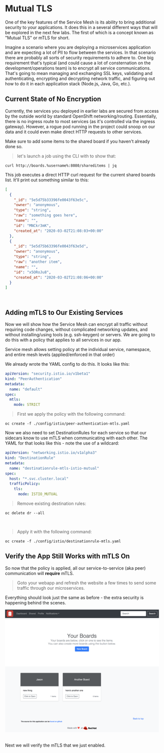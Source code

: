 # Mutual TLS
One of the key features of the Service Mesh is its ability to bring additional security to your applications. It does this in a several different ways that will be explored in the next few labs. The first of which is a concept known as "Mutual TLS" or mTLS for short.

Imagine a scenario where you are deploying a microservices application and are expecting a lot of PII to flow between the services. In that scenario there are probably all sorts of security requirements to adhere to. One big requirement that's typical (and could cause a lot of consternation on the development/operations team) is to encrypt all service communications. That's going to mean managing and exchanging SSL keys, validating and authenticating, encrypting and decrypting network traffic, and figuring out how to do it in each application stack (Node.js, Java, Go, etc.).

## Current State of No Encryption
Currently, the services you deployed in earlier labs are secured from access by the outside world by standard OpenShift networking/routing. Essentially, there is no ingress route to most services (as it's controlled via the ingress gateway). However, a rogue pod running in the project could snoop on our data and it could even make direct HTTP requests to other services. 

<p><i class="fa fa-info-circle"></i> Make sure to add some items to the shared board if you haven't already done so. </p>

<blockquote>
<i class="fa fa-terminal"></i> let's launch a job using the CLI with to show that:
</blockquote>

```execute
curl http://boards.%username%:8080/shareditems | jq
```

This job executes a direct HTTP curl request for the current shared boards list. It'll print out something similar to this:

```json
[
  {
    "_id": "5e5d75b33396fe0043f63e5c",
    "owner": "anonymous",
    "type": "string",
    "raw": "something goes here",
    "name": "",
    "id": "MNCkr3mK",
    "created_at": "2020-03-02T21:08:03+00:00"
  },
  {
    "_id": "5e5d75b63396fe0043f63e5d",
    "owner": "anonymous",
    "type": "string",
    "raw": "another item",
    "name": "",
    "id": "x5ORoJu8",
    "created_at": "2020-03-02T21:08:06+00:00"
  }
]
```

<br>

## Adding mTLS to Our Existing Services
Now we will show how the Service Mesh can encrypt all traffic without requiring code changes, without complicated networking updates, and without installing/using tools (e.g. ssh-keygen) or servers. We are going to do this with a policy that applies to all services in our app.
<p>
<i class="fa fa-info-circle"></i>
Service mesh allows setting policy at the individual service, namespace, and entire mesh levels (applied/enforced in that order)
</p>

We already wrote the YAML config to do this. It looks like this:
```yaml
apiVersion: "security.istio.io/v1beta1"
kind: "PeerAuthentication"
metadata:
  name: "default"
spec:
  mtls:
    mode: STRICT
```

<blockquote>
<i class="fa fa-terminal"></i> First we apply the policy with the following command:
</blockquote>

```execute
oc create -f ./config/istio/peer-authentication-mtls.yaml
```

Now we also need to set DestinationRules for each service so that our sidecars know to use mTLS when communicating with each other. The YAML for that looks like this - note the use of a wildcard:
```yaml
apiVersion: "networking.istio.io/v1alpha3"
kind: "DestinationRule"
metadata:
  name: "destinationrule-mtls-istio-mutual"
spec:
  host: "*.svc.cluster.local"
  trafficPolicy:
    tls:
      mode: ISTIO_MUTUAL
```

<blockquote>
<i class="fa fa-terminal"></i> Remove existing destination rules:
</blockquote>

```execute
oc delete dr --all
```
<br>

<blockquote>
<i class="fa fa-terminal"></i> Apply it with the following command:
</blockquote>

```execute
oc create -f ./config/istio/destinationrule-mtls.yaml
```

## Verify the App Still Works with mTLS On
So now that the policy is applied, all our service-to-service (aka peer) communication will **require** mTLS.

<blockquote>
<i class="fa fa-desktop"></i> Goto your webapp and refresh the website a few times to send some traffic through our microservices.
</blockquote>
Everything should look just the same as before - the extra security is happening behind the scenes.

<img src="images/app-boardslist.png" width="1024" class="screenshot"><br/>

<br>
Next we will verify the mTLS that we just enabled.
